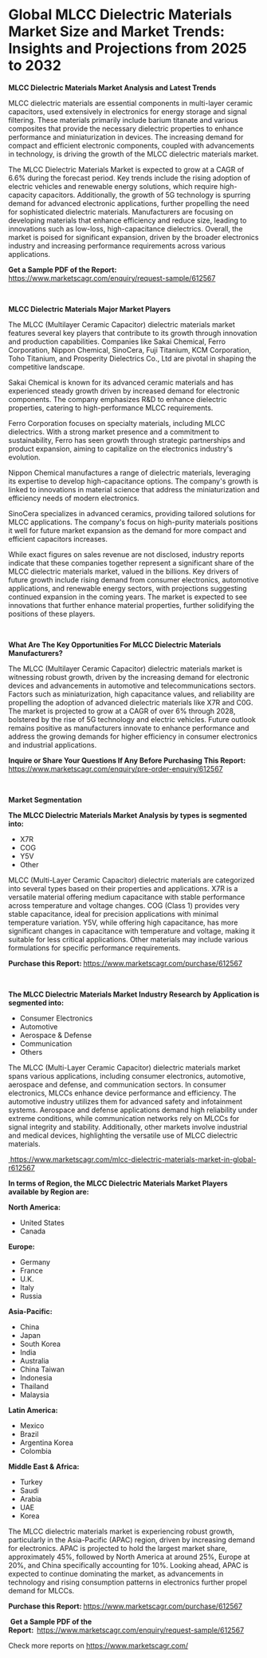 <p><h1>Global MLCC Dielectric Materials Market Size and Market Trends: Insights and Projections from 2025 to 2032</h1></p><p><strong>MLCC Dielectric Materials Market Analysis and Latest Trends</strong></p>
<p><p>MLCC dielectric materials are essential components in multi-layer ceramic capacitors, used extensively in electronics for energy storage and signal filtering. These materials primarily include barium titanate and various composites that provide the necessary dielectric properties to enhance performance and miniaturization in devices. The increasing demand for compact and efficient electronic components, coupled with advancements in technology, is driving the growth of the MLCC dielectric materials market.</p><p>The MLCC Dielectric Materials Market is expected to grow at a CAGR of 6.6% during the forecast period. Key trends include the rising adoption of electric vehicles and renewable energy solutions, which require high-capacity capacitors. Additionally, the growth of 5G technology is spurring demand for advanced electronic applications, further propelling the need for sophisticated dielectric materials. Manufacturers are focusing on developing materials that enhance efficiency and reduce size, leading to innovations such as low-loss, high-capacitance dielectrics. Overall, the market is poised for significant expansion, driven by the broader electronics industry and increasing performance requirements across various applications.</p></p>
<p><strong>Get a Sample PDF of the Report:&nbsp;</strong> <a href="https://www.marketscagr.com/enquiry/request-sample/612567?utm_campaign=2990&utm_medium=2&utm_source=Github&utm_content=ia&utm_term=29032025&utm_id=mlcc-dielectric-materials">https://www.marketscagr.com/enquiry/request-sample/612567</a></p>
<p>&nbsp;</p>
<p><strong>MLCC Dielectric Materials Major Market Players</strong></p>
<p><p>The MLCC (Multilayer Ceramic Capacitor) dielectric materials market features several key players that contribute to its growth through innovation and production capabilities. Companies like Sakai Chemical, Ferro Corporation, Nippon Chemical, SinoCera, Fuji Titanium, KCM Corporation, Toho Titanium, and Prosperity Dielectrics Co., Ltd are pivotal in shaping the competitive landscape.</p><p>Sakai Chemical is known for its advanced ceramic materials and has experienced steady growth driven by increased demand for electronic components. The company emphasizes R&D to enhance dielectric properties, catering to high-performance MLCC requirements. </p><p>Ferro Corporation focuses on specialty materials, including MLCC dielectrics. With a strong market presence and a commitment to sustainability, Ferro has seen growth through strategic partnerships and product expansion, aiming to capitalize on the electronics industry's evolution.</p><p>Nippon Chemical manufactures a range of dielectric materials, leveraging its expertise to develop high-capacitance options. The company's growth is linked to innovations in material science that address the miniaturization and efficiency needs of modern electronics.</p><p>SinoCera specializes in advanced ceramics, providing tailored solutions for MLCC applications. The company's focus on high-purity materials positions it well for future market expansion as the demand for more compact and efficient capacitors increases.</p><p>While exact figures on sales revenue are not disclosed, industry reports indicate that these companies together represent a significant share of the MLCC dielectric materials market, valued in the billions. Key drivers of future growth include rising demand from consumer electronics, automotive applications, and renewable energy sectors, with projections suggesting continued expansion in the coming years. The market is expected to see innovations that further enhance material properties, further solidifying the positions of these players.</p></p>
<p>&nbsp;</p>
<p><strong>What Are The Key Opportunities For MLCC Dielectric Materials Manufacturers?</strong></p>
<p><p>The MLCC (Multilayer Ceramic Capacitor) dielectric materials market is witnessing robust growth, driven by the increasing demand for electronic devices and advancements in automotive and telecommunications sectors. Factors such as miniaturization, high capacitance values, and reliability are propelling the adoption of advanced dielectric materials like X7R and C0G. The market is projected to grow at a CAGR of over 6% through 2028, bolstered by the rise of 5G technology and electric vehicles. Future outlook remains positive as manufacturers innovate to enhance performance and address the growing demands for higher efficiency in consumer electronics and industrial applications.</p></p>
<p><strong>Inquire or Share Your Questions If Any Before Purchasing This Report:</strong> <a href="https://www.marketscagr.com/enquiry/pre-order-enquiry/612567?utm_campaign=2990&utm_medium=2&utm_source=Github&utm_content=ia&utm_term=29032025&utm_id=mlcc-dielectric-materials">https://www.marketscagr.com/enquiry/pre-order-enquiry/612567</a></p>
<p>&nbsp;</p>
<p><strong>Market Segmentation</strong></p>
<p><strong>The MLCC Dielectric Materials Market Analysis by types is segmented into:</strong></p>
<p><ul><li>X7R</li><li>COG</li><li>Y5V</li><li>Other</li></ul></p>
<p><p>MLCC (Multi-Layer Ceramic Capacitor) dielectric materials are categorized into several types based on their properties and applications. X7R is a versatile material offering medium capacitance with stable performance across temperature and voltage changes. COG (Class 1) provides very stable capacitance, ideal for precision applications with minimal temperature variation. Y5V, while offering high capacitance, has more significant changes in capacitance with temperature and voltage, making it suitable for less critical applications. Other materials may include various formulations for specific performance requirements.</p></p>
<p><strong>Purchase this Report:&nbsp;</strong><a href="https://www.marketscagr.com/purchase/612567?utm_campaign=2990&utm_medium=2&utm_source=Github&utm_content=ia&utm_term=29032025&utm_id=mlcc-dielectric-materials">https://www.marketscagr.com/purchase/612567</a></p>
<p>&nbsp;</p>
<p><strong>The MLCC Dielectric Materials Market Industry Research by Application is segmented into:</strong></p>
<p><ul><li>Consumer Electronics</li><li>Automotive</li><li>Aerospace & Defense</li><li>Communication</li><li>Others</li></ul></p>
<p><p>The MLCC (Multi-Layer Ceramic Capacitor) dielectric materials market spans various applications, including consumer electronics, automotive, aerospace and defense, and communication sectors. In consumer electronics, MLCCs enhance device performance and efficiency. The automotive industry utilizes them for advanced safety and infotainment systems. Aerospace and defense applications demand high reliability under extreme conditions, while communication networks rely on MLCCs for signal integrity and stability. Additionally, other markets involve industrial and medical devices, highlighting the versatile use of MLCC dielectric materials.</p></p>
<p><a href="https://www.marketscagr.com/mlcc-dielectric-materials-market-in-global-r612567?utm_campaign=2990&utm_medium=2&utm_source=Github&utm_content=ia&utm_term=29032025&utm_id=mlcc-dielectric-materials">&nbsp;https://www.marketscagr.com/mlcc-dielectric-materials-market-in-global-r612567</a></p>
<p><strong>In terms of Region, the MLCC Dielectric Materials Market Players available by Region are:</strong></p>
<p>
    <p> <strong> North America: </strong>
        <ul>
            <li>United States</li>
            <li>Canada</li>
        </ul>
        </p> 
    <p> <strong> Europe: </strong>
        <ul>
            <li>Germany</li>
            <li>France</li>
            <li>U.K.</li>
            <li>Italy</li>
            <li>Russia</li>
        </ul>
        </p> 
    <p> <strong> Asia-Pacific: </strong>
        <ul>
            <li>China</li>
            <li>Japan</li>
            <li>South Korea</li>
            <li>India</li>
            <li>Australia</li>
            <li>China Taiwan</li>
            <li>Indonesia</li>
            <li>Thailand</li>
            <li>Malaysia</li>
        </ul>
        </p> 
    <p> <strong> Latin America: </strong>
        <ul>
            <li>Mexico</li>
            <li>Brazil</li>
            <li>Argentina Korea</li>
            <li>Colombia</li>
        </ul>
        </p> 
    <p> <strong> Middle East & Africa: </strong>
        <ul>
            <li>Turkey</li>
            <li>Saudi</li>
            <li>Arabia</li>
            <li>UAE</li>
            <li>Korea</li>
        </ul>
    </p>
    </p>
<p><p>The MLCC dielectric materials market is experiencing robust growth, particularly in the Asia-Pacific (APAC) region, driven by increasing demand for electronics. APAC is projected to hold the largest market share, approximately 45%, followed by North America at around 25%, Europe at 20%, and China specifically accounting for 10%. Looking ahead, APAC is expected to continue dominating the market, as advancements in technology and rising consumption patterns in electronics further propel demand for MLCCs.</p></p>
<p><strong>Purchase this Report: </strong><a href="https://www.marketscagr.com/purchase/612567?utm_campaign=2990&utm_medium=2&utm_source=Github&utm_content=ia&utm_term=29032025&utm_id=mlcc-dielectric-materials">https://www.marketscagr.com/purchase/612567</a></p>
<p>&nbsp;<strong>Get a Sample PDF of the Report:&nbsp;&nbsp;</strong><a href="https://www.marketscagr.com/enquiry/request-sample/612567?utm_campaign=2990&utm_medium=2&utm_source=Github&utm_content=ia&utm_term=29032025&utm_id=mlcc-dielectric-materials">https://www.marketscagr.com/enquiry/request-sample/612567</a></p>
<p><strong></strong></p>
<p>Check more reports on <a href="https://www.marketscagr.com/?utm_campaign=2990&utm_medium=2&utm_source=Github&utm_content=ia&utm_term=29032025&utm_id=mlcc-dielectric-materials">https://www.marketscagr.com/</a></p>